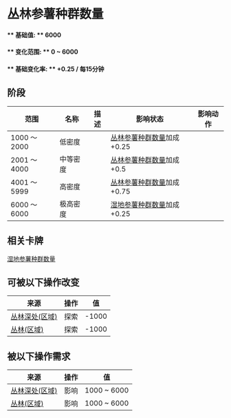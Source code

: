 # 丛林参薯种群数量  
#### ** 基础值: ** 6000   
#### ** 变化范围: ** 0 ~ 6000  
#### ** 基础变化率: ** +0.25 / 每15分钟  
## 阶段  
范围  |  名称  |  描述  |  影响状态  |  影响动作  
----  |  ----  |  ----  |  ----  |  ----  
1000 ～ 2000  |  低密度  |    |  [丛林参薯种群数量](Yam_JunglePop.md)加成+0.25  |    
2001 ～ 4000  |  中等密度  |    |  [丛林参薯种群数量](Yam_JunglePop.md)加成+0.5  |    
4001 ～ 5999  |  高密度  |    |  [丛林参薯种群数量](Yam_JunglePop.md)加成+0.75  |    
6000 ～ 6000  |  极高密度  |    |  [湿地参薯种群数量](Yam_WetlandsPop.md)加成+0.25  |    
## 相关卡牌  
[湿地参薯种群数量](Yam_WetlandsPop.md)  
## 可被以下操作改变  
来源  |  操作  |  值  
----  |  ----  |  ----  
[丛林深处(区域)](DeepJungle.md)  |  探索  |  -1000  
[丛林(区域)](Jungle.md)  |  探索  |  -1000  
## 被以下操作需求  
来源  |  操作  |  值  
----  |  ----  |  ----  
[丛林深处(区域)](DeepJungle.md)  |  影响  |  1000 ~ 6000  
[丛林(区域)](Jungle.md)  |  影响  |  1000 ~ 6000  


<script>document.title="丛林参薯种群数量 - 卡牌生存百科 Card Survival Wiki";</script>